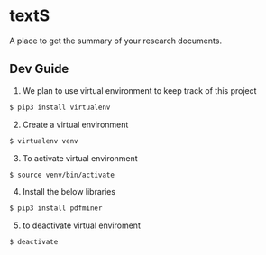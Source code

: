 # textS

A place to get the summary of your research documents.

## Dev Guide

1. We plan to use virtual environment to keep track of this project
```bash
$ pip3 install virtualenv
```

2. Create a virtual environment
```bash
$ virtualenv venv
```

3. To activate virtual environment
```bash
$ source venv/bin/activate
```

4. Install the below libraries
```bash
$ pip3 install pdfminer
```

5. to deactivate virtual enviroment
```bash
$ deactivate
```
